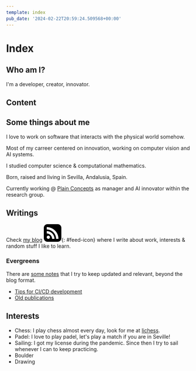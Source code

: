```yaml
---
template: index
pub_date: '2024-02-22T20:59:24.509568+00:00'
---
```

# Index

## Who am I?

I'm a developer, creator, innovator.

## Content

## Some things about me

I love to work on software that interacts with the physical world somehow.

Most of my carreer centered on innovation, working on computer vision and AI systems.

I studied computer science & computational mathematics.

Born, raised and living in Sevilla, Andalusia, Spain.

Currently working @ [Plain Concepts](https://www.plainconcepts.com/) as manager and AI innovator within the research group.

## Writings

Check [my blog](/blog) [![Atom feed](/img/feed.svg "Atom feed")](/blog/atom.xml){: #feed-icon} where I write about work, interests & random stuff I like to learn.

### Evergreens

There are [some notes](/evergreens/) that I try to keep updated and relevant, beyond the blog format.

* [Tips for CI/CD development](/evergreens/cicd_development.html)
* [Old publications](/publications.html)

## Interests

* Chess: I play chess almost every day, look for me at [lichess](https://lichess.org/@/jcarnero).
* Padel: I love to play padel, let's play a match if you are in Seville!
* Sailing: I got my license during the pandemic. Since then I try to sail whenever I can to keep practicing.
* Boulder
* Drawing

<!-- ## Some things I believe

* blah
* blah -->
